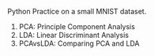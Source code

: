 Python Practice on a small MNIST dataset.

1. PCA: Principle Component Analysis
2. LDA: Linear Discriminant Analysis
3. PCAvsLDA: Comparing PCA and LDA

